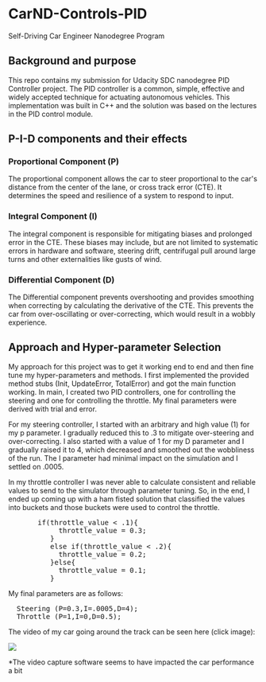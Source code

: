 # CarND-Controls-PID
Self-Driving Car Engineer Nanodegree Program

## Background and purpose
This repo contains my submission for Udacity SDC nanodegree PID Controller project. The PID controller is a common, simple, effective and widely accepted technique for actuating autonomous vehicles. This implementation was built in C++ and the solution was based on the lectures in the PID control module. 

## P-I-D components and their effects

### Proportional Component (P)
The proportional component allows the car to steer proportional to the car's distance from the center of the lane, or cross track error (CTE). It determines the speed and resilience of a system to respond to input. 

### Integral Component (I)  
The integral component is responsible for mitigating biases and prolonged error in the CTE. These biases may include, but are not limited to systematic errors in hardware and software, steering drift, centrifugal pull around large turns and other externalities like gusts of wind.  

### Differential Component (D) 
The Differential component prevents overshooting and provides smoothing when correcting by calculating the derivative of the CTE. This prevents the car from over-oscillating or over-correcting, which would result in a wobbly experience.

## Approach and Hyper-parameter Selection
My approach for this project was to get it working end to end and then fine tune my hyper-parameters and methods. I first implemented the provided method stubs (Init,  UpdateError, TotalError) and got the main function working. In main, I created two PID controllers, one for controlling the steering and one for controlling the throttle. My final parameters were derived with trial and error. 

For my steering controller, I started with an arbitrary and high value (1) for my p parameter. I gradually reduced this to .3 to mitigate over-steering and over-correcting. I also started with a value of 1 for my D parameter and I gradually raised it to 4, which decreased and smoothed out the wobbliness of the run. The I parameter had minimal impact on the simulation and I settled on .0005. 

In my throttle controller I was never able to calculate consistent and reliable values to send to the simulator through parameter tuning. So, in the end, I ended up coming up with a ham fisted solution that classified the values into buckets and those buckets were used to control the throttle. 

<pre>
       if(throttle_value < .1){
            throttle_value = 0.3;
          }
          else if(throttle_value < .2){
            throttle_value = 0.2;
          }else{
            throttle_value = 0.1;
          }
</pre>

My final parameters are as follows:
<pre>
  Steering (P=0.3,I=.0005,D=4);
  Throttle (P=1,I=0,D=0.5);
</pre> 


The video of my car going around the track can be seen here (click image):
 
<a href="https://www.youtube.com/watch?v=WG1_0_wGyKw&feature=youtu.be" target="_blank">
<img src="https://github.com/joshpierro/self-driving-car-term2/blob/master/p4/images/p4.png"/>
</a>

*The video capture software seems to have impacted the car performance a bit 






